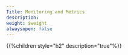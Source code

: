 ```yaml
---
Title: Monitoring and Metrics
description: 
weight: $weight
alwaysopen: false
---
```

{{%children style="h2" description="true"%}}